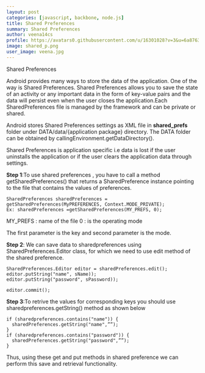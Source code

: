 ```yaml
---
layout: post
categories: [javascript, backbone, node.js]
title: Shared Preferences
summary: Shared Preferences
author: veena14cs
profile: https://avatars0.githubusercontent.com/u/16301028?v=3&u=6a8763d83df27dab2bc7f33eed2b6d7805b707b2&s=140"
image: shared_p.png
user_image: veena.jpg
---
```


Shared Preferences

Android provides many ways to store the data of the application. One of the way is Shared Preferences. Shared Preferences allows you to save the state of an activity or any important data  in the form of key-value pairs and the data will persist even when the user closes the application.Each SharedPreferences file is managed by the framework and can be private or shared.

Android stores Shared Preferences settings as XML file in **shared_prefs** folder under DATA/data/{application package} directory. The DATA folder can be obtained by callingEnvironment.getDataDirectory().

Shared Preferences is application specific i.e data is lost if the user uninstalls the application or if the user clears the application data through settings.

**Step 1**:To use shared preferences , you have to call a method getSharedPreferences() that returns a SharedPreference instance pointing to the file that contains the values of preferences.


````````
SharedPreferences sharedPreferences = getSharedPreferences(MyPREFERENCES, Context.MODE_PRIVATE);        
Ex: sharedPreferences =getSharedPreferences(MY_PREFS, 0);

````````
MY_PREFS : name of the file 
0 : is the operating mode

The first parameter is the key and second parameter is the mode.

**Step 2**:  We can save data to sharedpreferences using SharedPreferences.Editor class, for which we need to use edit method of the shared preference.


````````
SharedPreferences.Editor editor = sharedPreferences.edit();
editor.putString("name", sName));
editor.putString("password", sPassword));

editor.commit();

````````

**Step 3**:To retrive the values for corresponding keys you should use sharedpreferences.getString() method as shown below

````````
if (sharedpreferences.contains("name")) {
  sharedPreferences.getString("name",””);
}
if (sharedpreferences.contains("password")) {
  sharedPreferences.getString("password",””);
}
````````

Thus, using these get and put methods in shared preference we can perform this save and retrieval functionality.

